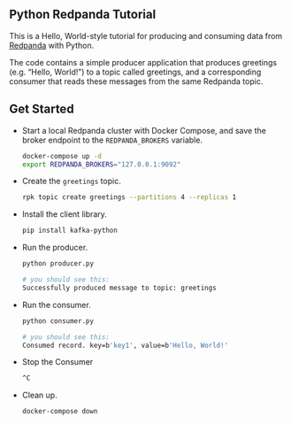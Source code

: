 ## Python Redpanda Tutorial
This is a Hello, World-style tutorial for producing and consuming data from [Redpanda][redpanda] with Python.

[redpanda]: https://redpanda.com/

The code contains a simple producer application that produces greetings (e.g. “Hello, World!”) to a topic called greetings, and a corresponding consumer that reads these messages from the same Redpanda topic.

## Get Started

- Start a local Redpanda cluster with Docker Compose, and save the broker endpoint to the `REDPANDA_BROKERS` variable.

  ```sh
  docker-compose up -d
  export REDPANDA_BROKERS="127.0.0.1:9092"
  ```
  
- Create the `greetings` topic.

  ```sh
  rpk topic create greetings --partitions 4 --replicas 1
  ```
  
- Install the client library.

  ```sh
  pip install kafka-python
  ```
  
- Run the producer.

  ```sh
  python producer.py
  
  # you should see this:
  Successfully produced message to topic: greetings
  ```
  
- Run the consumer.

  ```sh
  python consumer.py
  
  # you should see this:
  Consumed record. key=b'key1', value=b'Hello, World!'
  ```
  
- Stop the Consumer

  ```sh
  ^C
  ```
  
- Clean up.

  ```sh
  docker-compose down
  ```
